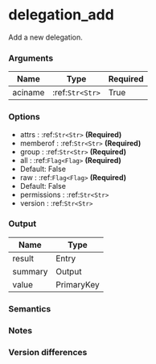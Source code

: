 [//]: # (THE CONTENT BELOW IS GENERATED. DO NOT EDIT.)
# delegation_add
Add a new delegation.

### Arguments
|Name|Type|Required
|-|-|-
|aciname|:ref:`Str<Str>`|True

### Options
* attrs : :ref:`Str<Str>` **(Required)**
* memberof : :ref:`Str<Str>` **(Required)**
* group : :ref:`Str<Str>` **(Required)**
* all : :ref:`Flag<Flag>` **(Required)**
 * Default: False
* raw : :ref:`Flag<Flag>` **(Required)**
 * Default: False
* permissions : :ref:`Str<Str>`
* version : :ref:`Str<Str>`

### Output
|Name|Type
|-|-
|result|Entry
|summary|Output
|value|PrimaryKey

[//]: # (ADD YOUR NOTES BELOW. THESE WILL BE PICKED EVERY TIME THE DOCS ARE REGENERATED. //end)
### Semantics

### Notes

### Version differences